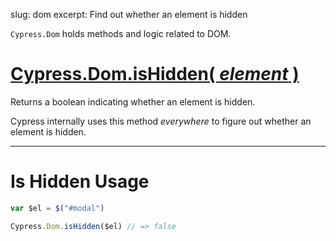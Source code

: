slug: dom
excerpt: Find out whether an element is hidden

`Cypress.Dom` holds methods and logic related to DOM.

# [Cypress.Dom.isHidden( *element* )](#is-hidden-usage)

Returns a boolean indicating whether an element is hidden.

Cypress internally uses this method *everywhere* to figure out whether an element is hidden.

***

# Is Hidden Usage

```javascript
var $el = $("#modal")

Cypress.Dom.isHidden($el) // => false

```

